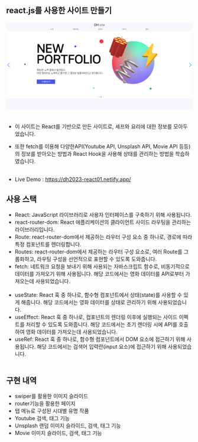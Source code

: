 ## react.js를 사용한 사이트 만들기

<img src="https://raw.githubusercontent.com/ehcjswo/site2023-react01-/main/src/assets/images/intro/gitImg01.jpg" />
<br><br>
 
- 이 사이트는 React를 기반으로 만든 사이트로, 셰프와 요리에 대한 정보를 모아두었습니다.
- 또한 fetch를 이용해 다양한API(Youtube API, Unsplash API, Movie API 등등)의 정보를 받아오는 방법과 React Hook을 사용해 상태를 관리하는 방법을 학습하였습니다.
<br><br>

- Live Demo : https://dh2023-react01.netlify.app/

## 사용 스택 
- React: JavaScript 라이브러리로 사용자 인터페이스를 구축하기 위해 사용됩니다.
- react-router-dom: React 애플리케이션의 클라이언트 사이드 라우팅을 관리하는 라이브러리입니다.
- Route: react-router-dom에서 제공하는 라우터 구성 요소 중 하나로, 경로에 따라 특정 컴포넌트를 렌더링합니다.
- Routes: react-router-dom에서 제공하는 라우터 구성 요소로, 여러 Route를 그룹화하고, 라우팅 구성을 선언적으로 표현할 수 있도록 도와줍니다.
- fetch: 네트워크 요청을 보내기 위해 사용되는 자바스크립트 함수로, 비동기적으로 데이터를 가져오기 위해 사용됩니다. 해당 코드에서는 영화 데이터를 API로부터 가져오는데 사용되었습니다.
<br><br>
- useState: React 훅 중 하나로, 함수형 컴포넌트에서 상태(state)를 사용할 수 있게 해줍니다. 해당 코드에서는 영화 데이터를 상태로 관리하기 위해 사용되었습니다.
- useEffect: React 훅 중 하나로, 컴포넌트의 렌더링 이후에 실행되는 사이드 이펙트를 처리할 수 있도록 도와줍니다. 해당 코드에서는 초기 렌더링 시에 API를 호출하여 영화 데이터를 가져오는데 사용되었습니다.
- useRef: React 훅 중 하나로, 함수형 컴포넌트에서 DOM 요소에 접근하기 위해 사용됩니다. 해당 코드에서는 검색어 입력란(input 요소)에 접근하기 위해 사용되었습니다.
<br><br>

## 구현 내역

- swiper를 활용한 이미지 슬라이드
- router기능을 활용한 페이지
- 탭 메뉴로 구성된 시대별 유명 작품
- Youtube 검색, 태그 기능
- Unsplash 랜덤 이미지 슬라이드, 검색, 태그 기능
- Movie 이미지 슬라이드, 검색, 태그 기능
<br>
